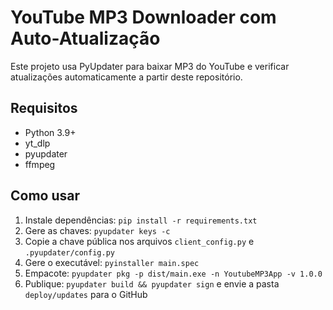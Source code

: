 
# YouTube MP3 Downloader com Auto-Atualização

Este projeto usa PyUpdater para baixar MP3 do YouTube e verificar atualizações automaticamente a partir deste repositório.

## Requisitos

- Python 3.9+
- yt_dlp
- pyupdater
- ffmpeg

## Como usar

1. Instale dependências: `pip install -r requirements.txt`
2. Gere as chaves: `pyupdater keys -c`
3. Copie a chave pública nos arquivos `client_config.py` e `.pyupdater/config.py`
4. Gere o executável: `pyinstaller main.spec`
5. Empacote: `pyupdater pkg -p dist/main.exe -n YoutubeMP3App -v 1.0.0`
6. Publique: `pyupdater build && pyupdater sign` e envie a pasta `deploy/updates` para o GitHub
